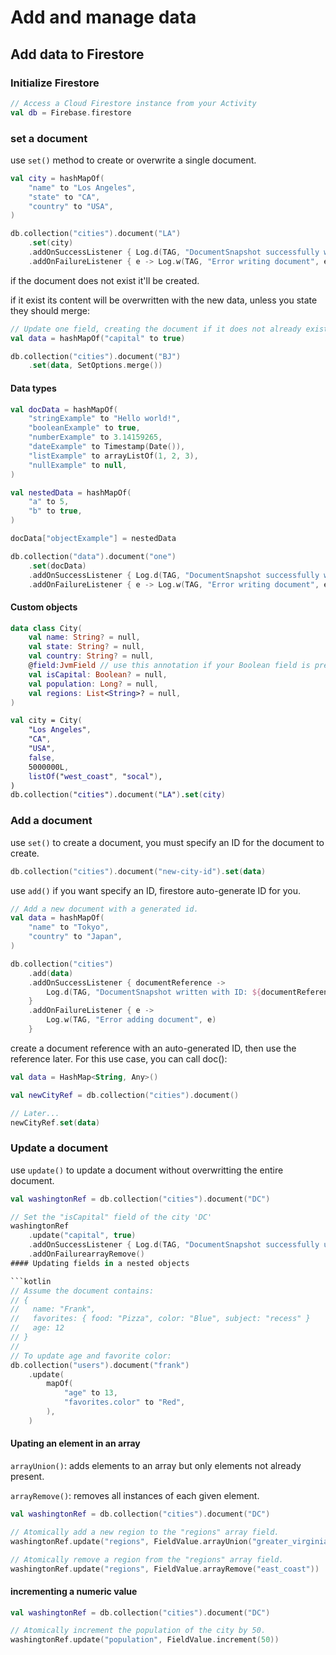 # Add and manage data

## Add data to Firestore

### Initialize Firestore

```kotlin
// Access a Cloud Firestore instance from your Activity
val db = Firebase.firestore
```

### set a document

use `set()` method to create or overwrite a single document.

```kotlin
val city = hashMapOf(
    "name" to "Los Angeles",
    "state" to "CA",
    "country" to "USA",
)

db.collection("cities").document("LA")
    .set(city)
    .addOnSuccessListener { Log.d(TAG, "DocumentSnapshot successfully written!") }
    .addOnFailureListener { e -> Log.w(TAG, "Error writing document", e) }
```

if the document does not exist it'll be created.

if it exist its content will be overwritten with the new data, unless you state they should merge:

```kotlin
// Update one field, creating the document if it does not already exist.
val data = hashMapOf("capital" to true)

db.collection("cities").document("BJ")
    .set(data, SetOptions.merge())

```

#### Data types

```kotlin
val docData = hashMapOf(
    "stringExample" to "Hello world!",
    "booleanExample" to true,
    "numberExample" to 3.14159265,
    "dateExample" to Timestamp(Date()),
    "listExample" to arrayListOf(1, 2, 3),
    "nullExample" to null,
)

val nestedData = hashMapOf(
    "a" to 5,
    "b" to true,
)

docData["objectExample"] = nestedData

db.collection("data").document("one")
    .set(docData)
    .addOnSuccessListener { Log.d(TAG, "DocumentSnapshot successfully written!") }
    .addOnFailureListener { e -> Log.w(TAG, "Error writing document", e) }
```

#### Custom objects

```kotlin
data class City(
    val name: String? = null,
    val state: String? = null,
    val country: String? = null,
    @field:JvmField // use this annotation if your Boolean field is prefixed with 'is'
    val isCapital: Boolean? = null,
    val population: Long? = null,
    val regions: List<String>? = null,
)

val city = City(
    "Los Angeles",
    "CA",
    "USA",
    false,
    5000000L,
    listOf("west_coast", "socal"),
)
db.collection("cities").document("LA").set(city)

```

### Add a document

use `set()` to create a document, you must specify an ID for the document to create.

```kotlin
db.collection("cities").document("new-city-id").set(data)
```

use `add()` if you want specify an ID, firestore auto-generate ID for you.

```kotlin
// Add a new document with a generated id.
val data = hashMapOf(
    "name" to "Tokyo",
    "country" to "Japan",
)

db.collection("cities")
    .add(data)
    .addOnSuccessListener { documentReference ->
        Log.d(TAG, "DocumentSnapshot written with ID: ${documentReference.id}")
    }
    .addOnFailureListener { e ->
        Log.w(TAG, "Error adding document", e)
    }

```

create a document reference with an auto-generated ID, then use the reference later. For this use case, you can call doc():

```kotlin
val data = HashMap<String, Any>()

val newCityRef = db.collection("cities").document()

// Later...
newCityRef.set(data)
```

### Update a document

use `update()` to update a document without overwritting the entire document.

```kotlin
val washingtonRef = db.collection("cities").document("DC")

// Set the "isCapital" field of the city 'DC'
washingtonRef
    .update("capital", true)
    .addOnSuccessListener { Log.d(TAG, "DocumentSnapshot successfully updated!") }
    .addOnFailurearrayRemove()
#### Updating fields in a nested objects

```kotlin
// Assume the document contains:
// {
//   name: "Frank",
//   favorites: { food: "Pizza", color: "Blue", subject: "recess" }
//   age: 12
// }
//
// To update age and favorite color:
db.collection("users").document("frank")
    .update(
        mapOf(
            "age" to 13,
            "favorites.color" to "Red",
        ),
    )
```

#### Upating an element in an array

`arrayUnion()`: adds elements to an array but only elements not already present.

`arrayRemove()`: removes all instances of each given element.

```kotlin
val washingtonRef = db.collection("cities").document("DC")

// Atomically add a new region to the "regions" array field.
washingtonRef.update("regions", FieldValue.arrayUnion("greater_virginia"))

// Atomically remove a region from the "regions" array field.
washingtonRef.update("regions", FieldValue.arrayRemove("east_coast"))

```

#### incrementing a numeric value

```kotlin
val washingtonRef = db.collection("cities").document("DC")

// Atomically increment the population of the city by 50.
washingtonRef.update("population", FieldValue.increment(50))

```
